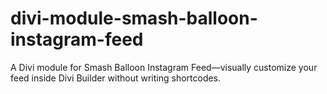 # divi-module-smash-balloon-instagram-feed
A Divi module for Smash Balloon Instagram Feed—visually customize your feed inside Divi Builder without writing shortcodes.
